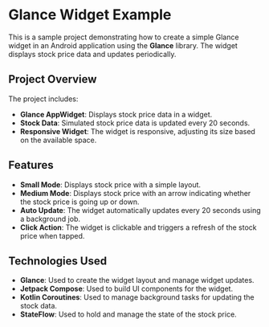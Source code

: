 # Glance Widget Example

This is a sample project demonstrating how to create a simple Glance widget in an Android application using the **Glance** library. The widget displays stock price data and updates periodically.

## Project Overview

The project includes:

- **Glance AppWidget**: Displays stock price data in a widget.
- **Stock Data**: Simulated stock price data is updated every 20 seconds.
- **Responsive Widget**: The widget is responsive, adjusting its size based on the available space.

## Features

- **Small Mode**: Displays stock price with a simple layout.
- **Medium Mode**: Displays stock price with an arrow indicating whether the stock price is going up or down.
- **Auto Update**: The widget automatically updates every 20 seconds using a background job.
- **Click Action**: The widget is clickable and triggers a refresh of the stock price when tapped.

## Technologies Used

- **Glance**: Used to create the widget layout and manage widget updates.
- **Jetpack Compose**: Used to build UI components for the widget.
- **Kotlin Coroutines**: Used to manage background tasks for updating the stock data.
- **StateFlow**: Used to hold and manage the state of the stock price.
